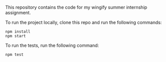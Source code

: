 This repository contains the code for my wingify summer internship assignment.

To run the project locally, clone this repo and run the following commands:

```
npm install
npm start
```

To run the tests, run the following command:

```
npm test
```